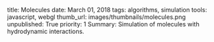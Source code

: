 title:  Molecules
date: March 01, 2018
tags: algorithms, simulation
tools: javascript, webgl
thumb_url: images/thumbnails/molecules.png
unpublished: True
priority: 1
Summary: Simulation of molecules with hydrodynamic interactions.